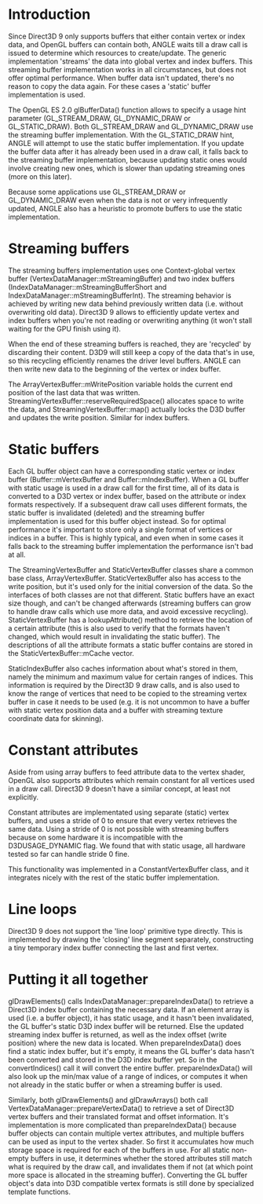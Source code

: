 # Introduction

Since Direct3D 9 only supports buffers that either contain vertex or index data,
and OpenGL buffers can contain both, ANGLE waits till a draw call is issued to
determine which resources to create/update. The generic implementation 'streams'
the data into global vertex and index buffers. This streaming buffer
implementation works in all circumstances, but does not offer optimal
performance. When buffer data isn't updated, there's no reason to copy the data
again. For these cases a 'static' buffer implementation is used.

The OpenGL ES 2.0 glBufferData() function allows to specify a usage hint
parameter (GL\_STREAM\_DRAW, GL\_DYNAMIC\_DRAW or GL\_STATIC\_DRAW). Both
GL\_STREAM\_DRAW and GL\_DYNAMIC\_DRAW use the streaming buffer implementation.
With the GL\_STATIC\_DRAW hint, ANGLE will attempt to use the static buffer
implementation. If you update the buffer data after it has already been used in
a draw call, it falls back to the streaming buffer implementation, because
updating static ones would involve creating new ones, which is slower than
updating streaming ones (more on this later).

Because some applications use GL\_STREAM\_DRAW or GL\_DYNAMIC\_DRAW even when
the data is not or very infrequently updated, ANGLE also has a heuristic to
promote buffers to use the static implementation.

# Streaming buffers

The streaming buffers implementation uses one Context-global vertex buffer
(VertexDataManager::mStreamingBuffer) and two index buffers
(IndexDataManager::mStreamingBufferShort and
IndexDataManager::mStreamingBufferInt). The streaming behavior is achieved by
writing new data behind previously written data (i.e. without overwriting old
data). Direct3D 9 allows to efficiently update vertex and index buffers when
you're not reading or overwriting anything (it won't stall waiting for the GPU
finish using it).

When the end of these streaming buffers is reached, they are 'recycled' by
discarding their content. D3D9 will still keep a copy of the data that's in use,
so this recycling efficiently renames the driver level buffers. ANGLE can then
write new data to the beginning of the vertex or index buffer.

The ArrayVertexBuffer::mWritePosition variable holds the current end position of
the last data that was written. StreamingVertexBuffer::reserveRequiredSpace()
allocates space to write the data, and StreamingVertexBuffer::map() actually
locks the D3D buffer and updates the write position. Similar for index buffers.

# Static buffers

Each GL buffer object can have a corresponding static vertex or index buffer
(Buffer::mVertexBuffer and Buffer::mIndexBuffer). When a GL buffer with static
usage is used in a draw call for the first time, all of its data is converted to
a D3D vertex or index buffer, based on the attribute or index formats
respectively. If a subsequent draw call uses different formats, the static
buffer is invalidated (deleted) and the streaming buffer implementation is used
for this buffer object instead. So for optimal performance it's important to
store only a single format of vertices or indices in a buffer. This is highly
typical, and even when in some cases it falls back to the streaming buffer
implementation the performance isn't bad at all.

The StreamingVertexBuffer and StaticVertexBuffer classes share a common base
class, ArrayVertexBuffer. StaticVertexBuffer also has access to the write
position, but it's used only for the initial conversion of the data. So the
interfaces of both classes are not that different. Static buffers have an exact
size though, and can't be changed afterwards (streaming buffers can grow to
handle draw calls which use more data, and avoid excessive recycling).
StaticVertexBuffer has a lookupAttribute() method to retrieve the location of a
certain attribute (this is also used to verify that the formats haven't changed,
which would result in invalidating the static buffer). The descriptions of all
the attribute formats a static buffer contains are stored in the
StaticVertexBuffer::mCache vector.

StaticIndexBuffer also caches information about what's stored in them, namely
the minimum and maximum value for certain ranges of indices. This information is
required by the Direct3D 9 draw calls, and is also used to know the range of
vertices that need to be copied to the streaming vertex buffer in case it needs
to be used (e.g. it is not uncommon to have a buffer with static vertex position
data and a buffer with streaming texture coordinate data for skinning).

# Constant attributes

Aside from using array buffers to feed attribute data to the vertex shader,
OpenGL also supports attributes which remain constant for all vertices used in a
draw call. Direct3D 9 doesn't have a similar concept, at least not explicitly.

Constant attributes are implementated using separate (static) vertex buffers,
and uses a stride of 0 to ensure that every vertex retrieves the same data.
Using a stride of 0 is not possible with streaming buffers because on some
hardware it is incompatible with the D3DUSAGE\_DYNAMIC flag. We found that with
static usage, all hardware tested so far can handle stride 0 fine.

This functionality was implemented in a ConstantVertexBuffer class, and it
integrates nicely with the rest of the static buffer implementation.

# Line loops

Direct3D 9 does not support the 'line loop' primitive type directly. This is
implemented by drawing the 'closing' line segment separately, constructing a
tiny temporary index buffer connecting the last and first vertex.

# Putting it all together

glDrawElements() calls IndexDataManager::prepareIndexData() to retrieve a
Direct3D index buffer containing the necessary data. If an element array is used
(i.e. a buffer object), it has static usage, and it hasn't been invalidated, the
GL buffer's static D3D index buffer will be returned. Else the updated streaming
index buffer is returned, as well as the index offset (write position) where the
new data is located. When prepareIndexData() does find a static index buffer,
but it's empty, it means the GL buffer's data hasn't been converted and stored
in the D3D index buffer yet. So in the convertIndices() call it will convert the
entire buffer. prepareIndexData() will also look up the min/max value of a range
of indices, or computes it when not already in the static buffer or when a
streaming buffer is used.

Similarly, both glDrawElements() and glDrawArrays() both call
VertexDataManager::prepareVertexData() to retrieve a set of Direct3D vertex
buffers and their translated format and offset information. It's implementation
is more complicated than prepareIndexData() because buffer objects can contain
multiple vertex attributes, and multiple buffers can be used as input to the
vertex shader. So first it accumulates how much storage space is required for
each of the buffers in use. For all static non-empty buffers in use, it
determines whether the stored attributes still match what is required by the
draw call, and invalidates them if not (at which point more space is allocated
in the streaming buffer). Converting the GL buffer object's data into D3D
compatible vertex formats is still done by specialized template functions.
